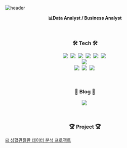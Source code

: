 ![header](https://capsule-render.vercel.app/api?type=transparent&height=260&section=header&text=MinguKang&&fontColor=7b68ee&fontSize=100&&animation=fadeIn&fontAlignY=50&desc=%20&descAlignY=50&descAlign=50)  

<p align="center"><b>📊Data Analyst / Business Analyst</b></p>  

</br>    

<h3 align="center">🛠 Tech 🛠</h3>

<p align="center">
  <img src="https://img.shields.io/badge/-Python-3776AB?style=flat-square&logo=Python&logoColor=white"/></a>&nbsp 
  <img src="https://img.shields.io/badge/-pandas-150458?style=flat-square&logo=pandas&logoColor=white"/></a>&nbsp
  <img src="https://img.shields.io/badge/-RStudio-75AADB?style=flat-square&logo=RStudio&logoColor=white"/></a>&nbsp  
  <img src="https://img.shields.io/badge/-R-276DC3?style=flat-square&logo=R&logoColor=white"/></a>&nbsp 
  <!--<img src="https://img.shields.io/badge/-MySQL-4479A1?style=flat-square&logo=MySQL&logoColor=white"/></a>&nbsp-->  
  <img src="https://img.shields.io/badge/-Linux-faed27?style=flat-square&logo=Linux&logoColor=black"/></a>&nbsp  
  <img src="https://img.shields.io/badge/-PyTorch-EE4C2C?style=flat-square&logo=PyTorch&logoColor=white"/></a>&nbsp
  <br>  
  <img src="https://img.shields.io/badge/-Plotly-3F4F75?style=flat-square&logo=Plotly&logoColor=white"/></a>&nbsp
  <!--<img src="https://img.shields.io/badge/-Tableau-E97627?style=flat-square&logo=Tableau&logoColor=white"/></a>&nbsp-->
  <br>  
  <img src="https://img.shields.io/badge/-Jupyter-F37626?style=flat-square&logo=Jupyter&logoColor=white"/></a>&nbsp
  <img src="https://img.shields.io/badge/-Markdown-ffffff?style=flat-square&logo=Markdown&logoColor=black"/></a>&nbsp  
  <img src="https://img.shields.io/badge/-Visual Studio Code-007ACC?style=flat-square&logo=Visual Studio Code&logoColor=white"/></a>&nbsp
</p>  

<br>  

<h3 align="center"> 🚩 Blog 🚩 </h3>  
<p align="center">  
  <a href="https://nyamin9.github.io/"><img src="https://img.shields.io/badge/Tech%20Blog-ffffff?style=flat-square&logo=GitHub&logoColor=black&link=https://nyamin9.github.io/"/></a>&nbsp  
</p>  

<br>  

<h3 align="center"> 🏆 Project 🏆 </h3>  
<p align='left'>
  <a href="https://github.com/nyamin9/Data-Mining/tree/main/Project">☑️ 심혈관질환 데이터 분석 프로젝트</a>&nbsp  
</p>

